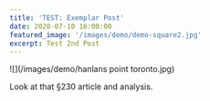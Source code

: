 ```yaml
---
title: 'TEST: Exemplar Post'
date: 2020-07-10 16:00:00
featured_image: '/images/demo/demo-square2.jpg'
excerpt: Test 2nd Post 
---
```


![](/images/demo/hanlans point toronto.jpg)

Look at that §230 article and analysis.
